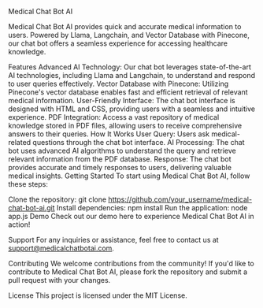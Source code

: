 Medical Chat Bot AI

Medical Chat Bot AI provides quick and accurate medical information to users. Powered by Llama, Langchain, and Vector Database with Pinecone, our chat bot offers a seamless experience for accessing healthcare knowledge.

Features
Advanced AI Technology: Our chat bot leverages state-of-the-art AI technologies, including Llama and Langchain, to understand and respond to user queries effectively.
Vector Database with Pinecone: Utilizing Pinecone's vector database enables fast and efficient retrieval of relevant medical information.
User-Friendly Interface: The chat bot interface is designed with HTML and CSS, providing users with a seamless and intuitive experience.
PDF Integration: Access a vast repository of medical knowledge stored in PDF files, allowing users to receive comprehensive answers to their queries.
How It Works
User Query: Users ask medical-related questions through the chat bot interface.
AI Processing: The chat bot uses advanced AI algorithms to understand the query and retrieve relevant information from the PDF database.
Response: The chat bot provides accurate and timely responses to users, delivering valuable medical insights.
Getting Started
To start using Medical Chat Bot AI, follow these steps:

Clone the repository: git clone https://github.com/your_username/medical-chat-bot-ai.git
Install dependencies: npm install
Run the application: node app.js
Demo
Check out our demo here to experience Medical Chat Bot AI in action!

Support
For any inquiries or assistance, feel free to contact us at support@medicalchatbotai.com.

Contributing
We welcome contributions from the community! If you'd like to contribute to Medical Chat Bot AI, please fork the repository and submit a pull request with your changes.

License
This project is licensed under the MIT License.
